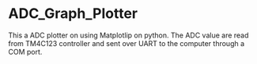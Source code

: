 # ADC_Graph_Plotter

This a ADC plotter on using Matplotlip on python.
The ADC value are read from TM4C123 controller and sent over UART to the computer through a COM port.
